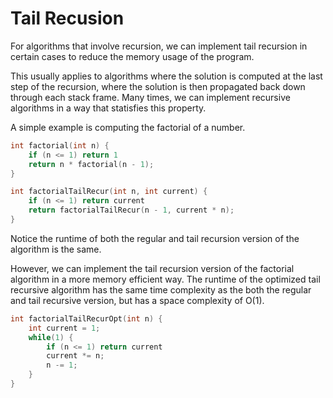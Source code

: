 # Tail Recusion

For algorithms that involve recursion, we can implement tail recursion in certain cases to reduce the memory usage of the program.

This usually applies to algorithms where the solution is computed at the last step of the recursion, where the solution is then propagated back down through each stack frame. Many times, we can implement recursive algorithms in a way that statisfies this property.

A simple example is computing the factorial of a number. 
```c
int factorial(int n) {
    if (n <= 1) return 1
    return n * factorial(n - 1);
}

int factorialTailRecur(int n, int current) {
    if (n <= 1) return current
    return factorialTailRecur(n - 1, current * n);
}
```

Notice the runtime of both the regular and tail recursion version of the algorithm is the same.

However, we can implement the tail recursion version of the factorial algorithm in a more memory efficient way. The runtime of the optimized tail recursive algorithm has the same time complexity as the both the regular and tail recursive version, but has a space complexity of O(1).

```c
int factorialTailRecurOpt(int n) {
    int current = 1;
    while(1) {
        if (n <= 1) return current
        current *= n;
        n -= 1;
    }
}
```

